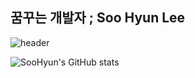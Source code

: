 
<h2>꿈꾸는 개발자 ; Soo Hyun Lee</h2>

![header](https://capsule-render.vercel.app/api?type=waving?text=Hello%World!)


![SooHyun's GitHub stats](https://github-readme-stats.vercel.app/api?username=soolee97&show_icons=true&theme=dark)
